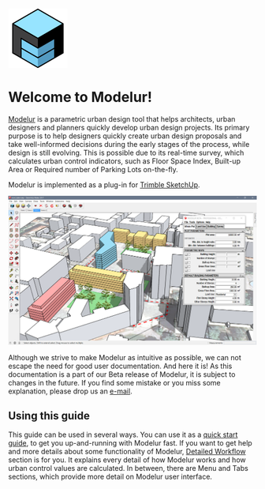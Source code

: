 <!--
We can not align to center using regular markdown...
But we do it using custom.css
![Modelur_logo](img/modelur_120x120.png)
<p align="center"><img src="../img/modelur_120x120.png" alt="Modelur_logo"></p>
-->

![Modelur Logo](img/modelur_120x120.png)

Welcome to Modelur!
===================

[Modelur](https://modelur.eu) is a parametric urban design tool that helps architects, urban designers and planners quickly develop urban design projects. Its primary purpose is to help designers quickly create urban design proposals and take well-informed decisions during the early stages of the process, while design is still evolving. This is possible due to its real-time survey, which calculates urban control indicators, such as Floor Space Index, Built-up Area or Required number of Parking Lots on-the-fly.

Modelur is implemented as a plug-in for [Trimble SketchUp](http://www.sketchup.com).

![Modelur screenshot](img/modelur_beta.png)

Although we strive to make Modelur as intuitive as possible, we can not escape the need for good user documentation. And here it is! As this documentation is a part of our Beta release of Modelur, it is subject to changes in the future. If you find some mistake or you miss some explanation, please drop us an [e-mail](mailto:support@modelur.com).

Using this guide
----------------

This guide can be used in several ways. You can use it as a [quick start guide](quickstart), to get you up-and-running with Modelur fast. If you want to get help and more details about some functionality of Modelur, [Detailed Workflow](detailed-workflow) section is for you. It explains every detail of how Modelur works and how urban control values are calculated. In between, there are Menu and Tabs sections, which provide more detail on Modelur user interface.